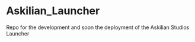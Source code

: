# Askilian_Launcher
 Repo for the development and soon the deployment of the Askilian Studios Launcher
